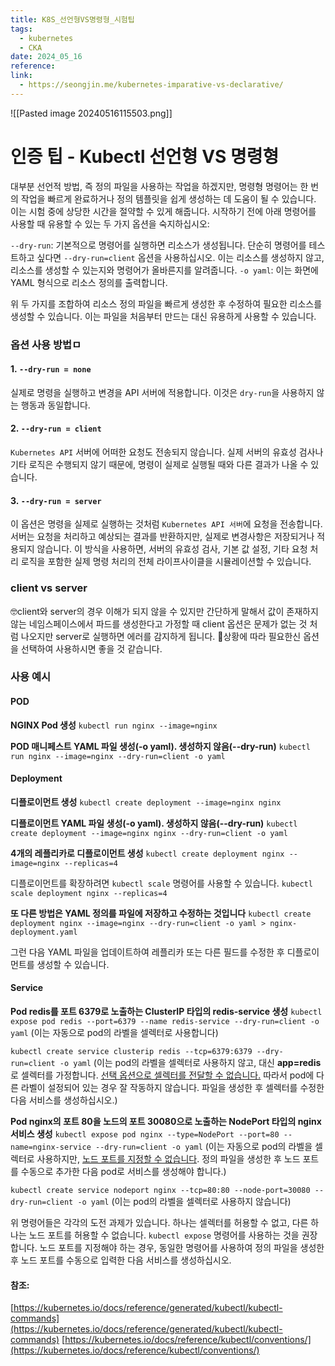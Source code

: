 ```yaml
---
title: K8S_선언형VS명령형_시험팁
tags:
  - kubernetes
  - CKA
date: 2024_05_16
reference: 
link:
  - https://seongjin.me/kubernetes-imparative-vs-declarative/
---
```

![[Pasted image 20240516115503.png]]
# 인증 팁 - Kubectl 선언형 VS 명령형

대부분 선언적 방법, 즉 정의 파일을 사용하는 작업을 하겠지만, 명령형 명령어는 한 번의 작업을 빠르게 완료하거나 정의 템플릿을 쉽게 생성하는 데 도움이 될 수 있습니다. 이는 시험 중에 상당한 시간을 절약할 수 있게 해줍니다. 시작하기 전에 아래 명령어를 사용할 때 유용할 수 있는 두 가지 옵션을 숙지하십시오:

`--dry-run`: 기본적으로 명령어를 실행하면 리소스가 생성됩니다. 단순히 명령어를 테스트하고 싶다면 `--dry-run=client` 옵션을 사용하십시오. 이는 리소스를 생성하지 않고, 리소스를 생성할 수 있는지와 명령어가 올바른지를 알려줍니다.
`-o yaml`: 이는 화면에 YAML 형식으로 리소스 정의를 출력합니다.

위 두 가지를 조합하여 리소스 정의 파일을 빠르게 생성한 후 수정하여 필요한 리소스를 생성할 수 있습니다. 이는 파일을 처음부터 만드는 대신 유용하게 사용할 수 있습니다.

### 옵션 사용 방법ㅁ

#### 1. `--dry-run = none`
실제로 명령을 실행하고 변경을 API 서버에 적용합니다. 이것은 `dry-run`을 사용하지 않는 행동과 동일합니다.

#### 2. `--dry-run = client`

`Kubernetes API` 서버에 어떠한 요청도 전송되지 않습니다.
실제 서버의 유효성 검사나 기타 로직은 수행되지 않기 때문에, 명령이 실제로 실행될 때와 다른 결과가 나올 수 있습니다.

#### 3. `--dry-run = server`

이 옵션은 명령을 실제로 실행하는 것처럼 `Kubernetes API 서버`에 요청을 전송합니다.
서버는 요청을 처리하고 예상되는 결과를 반환하지만, 실제로 변경사항은 저장되거나 적용되지 않습니다.
이 방식을 사용하면, 서버의 유효성 검사, 기본 값 설정, 기타 요청 처리 로직을 포함한 실제 명령 처리의 전체 라이프사이클을 시뮬레이션할 수 있습니다.
### client vs server
🤓client와 server의 경우 이해가 되지 않을 수 있지만 간단하게 말해서 값이 존재하지 않는 네임스페이스에서 파드를 생성한다고 가정할 때 client 옵션은 문제가 없는 것 처럼 나오지만 server로 실행하면 에러를 감지하게 됩니다.
🤗상황에 따라 필요한신 옵션을 선택하여 사용하시면 좋을 것 같습니다.


### 사용 예시
#### POD
**NGINX Pod 생성**
`kubectl run nginx --image=nginx`

**POD 매니페스트 YAML 파일 생성(-o yaml). 생성하지 않음(--dry-run)**
`kubectl run nginx --image=nginx --dry-run=client -o yaml`

#### Deployment
**디플로이먼트 생성**
`kubectl create deployment --image=nginx nginx`

**디플로이먼트 YAML 파일 생성(-o yaml). 생성하지 않음(--dry-run)**
`kubectl create deployment --image=nginx nginx --dry-run=client -o yaml`

**4개의 레플리카로 디플로이먼트 생성**
`kubectl create deployment nginx --image=nginx --replicas=4`

디플로이먼트를 확장하려면 `kubectl scale` 명령어를 사용할 수 있습니다.
`kubectl scale deployment nginx --replicas=4`

**또 다른 방법은 YAML 정의를 파일에 저장하고 수정하는 것입니다**
`kubectl create deployment nginx --image=nginx --dry-run=client -o yaml > nginx-deployment.yaml`

그런 다음 YAML 파일을 업데이트하여 레플리카 또는 다른 필드를 수정한 후 디플로이먼트를 생성할 수 있습니다.

#### Service
**Pod redis를 포트 6379로 노출하는 ClusterIP 타입의 redis-service 생성**
`kubectl expose pod redis --port=6379 --name redis-service --dry-run=client -o yaml`
(이는 자동으로 pod의 라벨을 셀렉터로 사용합니다)

`kubectl create service clusterip redis --tcp=6379:6379 --dry-run=client -o yaml` 
(이는 pod의 라벨을 셀렉터로 사용하지 않고, 대신 **app=redis**로 셀렉터를 가정합니다. [선택 옵션으로 셀렉터를 전달할 수 없습니다.](https://github.com/kubernetes/kubernetes/issues/46191) 따라서 pod에 다른 라벨이 설정되어 있는 경우 잘 작동하지 않습니다. 파일을 생성한 후 셀렉터를 수정한 다음 서비스를 생성하십시오.)

**Pod nginx의 포트 80을 노드의 포트 30080으로 노출하는 NodePort 타입의 nginx 서비스 생성**
`kubectl expose pod nginx --type=NodePort --port=80 --name=nginx-service --dry-run=client -o yaml`
(이는 자동으로 pod의 라벨을 셀렉터로 사용하지만, [노드 포트를 지정할 수 없습니다](https://github.com/kubernetes/kubernetes/issues/25478). 정의 파일을 생성한 후 노드 포트를 수동으로 추가한 다음 pod로 서비스를 생성해야 합니다.)

`kubectl create service nodeport nginx --tcp=80:80 --node-port=30080 --dry-run=client -o yaml`
(이는 pod의 라벨을 셀렉터로 사용하지 않습니다)

위 명령어들은 각각의 도전 과제가 있습니다. 하나는 셀렉터를 허용할 수 없고, 다른 하나는 노드 포트를 허용할 수 없습니다. `kubectl expose` 명령어를 사용하는 것을 권장합니다. 노드 포트를 지정해야 하는 경우, 동일한 명령어를 사용하여 정의 파일을 생성한 후 노드 포트를 수동으로 입력한 다음 서비스를 생성하십시오.

#### **참조:**
[https://kubernetes.io/docs/reference/generated/kubectl/kubectl-commands](https://kubernetes.io/docs/reference/generated/kubectl/kubectl-commands)
[https://kubernetes.io/docs/reference/kubectl/conventions/](https://kubernetes.io/docs/reference/kubectl/conventions/)